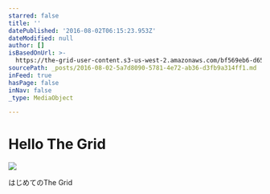 ```yaml
---
starred: false
title: ''
datePublished: '2016-08-02T06:15:23.953Z'
dateModified: null
author: []
isBasedOnUrl: >-
  https://the-grid-user-content.s3-us-west-2.amazonaws.com/bf569eb6-d658-4a39-872f-e139b07d5a26.jpg
sourcePath: _posts/2016-08-02-5a7d8090-5781-4e72-ab36-d3fb9a314ff1.md
inFeed: true
hasPage: false
inNav: false
_type: MediaObject

---
```

# Hello The Grid
![](https://the-grid-user-content.s3-us-west-2.amazonaws.com/bf569eb6-d658-4a39-872f-e139b07d5a26.jpg)

はじめてのThe Grid